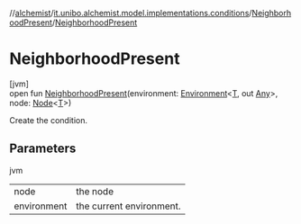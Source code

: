 //[alchemist](../../../index.md)/[it.unibo.alchemist.model.implementations.conditions](../index.md)/[NeighborhoodPresent](index.md)/[NeighborhoodPresent](-neighborhood-present.md)

# NeighborhoodPresent

[jvm]\
open fun [NeighborhoodPresent](-neighborhood-present.md)(environment: [Environment](../../it.unibo.alchemist.model.interfaces/-environment/index.md)<[T](../-abstract-condition/index.md), out [Any](https://kotlinlang.org/api/latest/jvm/stdlib/kotlin/-any/index.html)>, node: [Node](../../it.unibo.alchemist.model.interfaces/-node/index.md)<[T](../-abstract-condition/index.md)>)

Create the condition.

## Parameters

jvm

| | |
|---|---|
| node | the node |
| environment | the current environment. |
